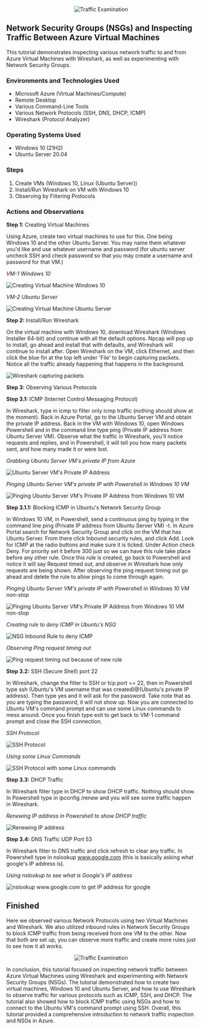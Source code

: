<p align="center">
<img src="https://i.imgur.com/Ua7udoS.png" alt="Traffic Examination"/>
</p>

## Network Security Groups (NSGs) and Inspecting Traffic Between Azure Virtual Machines

This tutorial demonstrates inspecting various network traffic to and from Azure Virtual Machines with Wireshark, as well as experimenting with Network Security Groups.

### Environments and Technologies Used

- Microsoft Azure (Virtual Machines/Compute)
- Remote Desktop
- Various Command-Line Tools
- Various Network Protocols (SSH, DNS, DHCP, ICMP)
- Wireshark (Protocol Analyzer)

### Operating Systems Used

- Windows 10 (21H2)
- Ubuntu Server 20.04

### Steps

1. Create VMs (Windows 10, Linux (Ubuntu Server))
2. Install/Run Wireshark on VM with Windows 10
3. Observing by Filtering Protocols

### Actions and Observations

**Step 1:** Creating Virtual Machines

Using Azure, create two virtual machines to use for this. One being Windows 10 and the other Ubuntu Server. You may name them whatever you'd like and use whatever username and password (for ubuntu server uncheck SSH and check password so that you may create a username and password for that VM.)

*VM-1 Windows 10*

![Creating Virtual Machine Windows 10](https://i.imgur.com/TC2WeYr.jpg)

*VM-2 Ubuntu Server*

![Creating Virtual Machine Ubuntu Server](https://i.imgur.com/z8L3NWy.jpg)

**Step 2:** Install/Run Wireshark

On the virtual machine with Windows 10, download Wireshark (Windows Installer 64-bit) and continue with all the default options. Npcap will pop up to install, go ahead and install that with defaults, and Wireshark will continue to install after. Open Wireshark on the VM, click Ethernet, and then click the blue fin at the top left under 'File' to begin capturing packets. Notice all the traffic already happening that happens in the background.

![Wireshark capturing packets](https://i.imgur.com/hRYo3PE.jpg)

**Step 3:** Observing Various Protocols

**Step 3.1:** ICMP (Internet Control Messaging Protocol)

In Wireshark, type in icmp to filter only icmp traffic (nothing should show at the moment). Back in Azure Portal, go to the Ubuntu Server VM and obtain the private IP address. Back in the VM with Windows 10, open Windows Powershell and in the command line type ping (Private IP address from Ubuntu Server VM). Observe what the traffic in Wireshark, you'll notice requests and replies, and in Powershell, it will tell you how many packets sent, and how many made it or were lost.

*Grabbing Ubuntu Server VM's private IP from Azure*

![Ubuntu Server VM's Private IP Address](https://i.imgur.com/YxeS3EG.jpg)

*Pinging Ubuntu Server VM's private IP with Powershell in Windows 10 VM*

![Pinging Ubuntu Server VM's Private IP Address from Windows 10 VM](https://i.imgur.com/WaTEtVt.jpg)

**Step 3.1.1:** Blocking ICMP in Ubuntu's Network Security Group

In Windows 10 VM, in Powershell, send a continuous ping by typing in the command line ping (Private IP address from Ubuntu Server VM) -t. In Azure Portal search for Network Security Group and click on the VM that has Ubuntu Server. From there click Inbound security rules, and click Add. Look for ICMP at the radio buttons and make sure it is ticked. Under Action check Deny. For priority set it before 300 just so we can have this rule take place before any other rule. Once this rule is created, go back to Powershell and notice it will say Request timed out, and observe in Wireshark how only requests are being shown. After observing the ping request timing out go ahead and delete the rule to allow pings to come through again.

*Pinging Ubuntu Server VM's private IP with Powershell in Windows 10 VM non-stop*

![Pinging Ubuntu Server VM's Private IP Address from Windows 10 VM non-stop](https://i.imgur.com/likADaX.jpg)

*Creating rule to deny ICMP in Ubuntu's NSG*

![NSG Inbound Rule to deny ICMP](https://i.imgur.com/lfxfsvu.jpg)

*Observing Ping request timing out*

![Ping request timing out because of new rule](https://i.imgur.com/46cwHyk.jpg)

**Step 3.2:** SSH (Secure Shell) port 22

In Wireshark, change the filter to SSH or tcp.port == 22, then in Powershell type ssh (Ubuntu's VM username that was created)@(Ubuntu's private IP address). Then type yes and it will ask for the password. Take note that as you are typing the password, it will not show up. Now you are connected to Ubuntu VM's command prompt and can use some Linux commands to mess around. Once you finish type exit to get back to VM-1 command prompt and close the SSH connection.

*SSH Protocol*

![SSH Protocol](https://i.imgur.com/OsrUIjq.jpg)

*Using some Linux Commands*

![SSH Protocol with some Linux commands](https://i.imgur.com/VGwpgXv.jpg)

**Step 3.3:** DHCP Traffic

In Wireshark filter type in DHCP to show DHCP traffic. Nothing should show. In Powershell type in ipconfig /renew and you will see some traffic happen in Wireshark.

*Renewing IP address in Powershell to show DHCP traffic*

![Renewing IP address](https://i.imgur.com/5AMAZDf.jpg)

**Step 3.4:** DNS Traffic UDP Port 53

In Wireshark filter to DNS traffic and click refresh to clear any traffic. In Powershell type in nslookup www.google.com (this is basically asking what google's IP address is).

*Using nslookup to see what is Google's IP address*

![nslookup www.google.com to get IP address for google](https://i.imgur.com/OL4TPR7.jpg)

## Finished

Here we observed various Network Protocols using two Virtual Machines and Wireshark. We also utilized inbound rules in Network Security Groups to block ICMP traffic from being received from one VM to the other. Now that both are set up, you can observe more traffic and create more rules just to see how it all works.

<p align="center">
<img src="https://i.imgur.com/Ua7udoS.png" alt="Traffic Examination"/>
</p>

<p>
In conclusion, this tutorial focused on inspecting network traffic between Azure Virtual Machines using Wireshark and experimenting with Network Security Groups (NSGs). The tutorial demonstrated how to create two virtual machines, Windows 10 and Ubuntu Server, and how to use Wireshark to observe traffic for various protocols such as ICMP, SSH, and DHCP. The tutorial also showed how to block ICMP traffic using NSGs and how to connect to the Ubuntu VM's command prompt using SSH. Overall, this tutorial provided a comprehensive introduction to network traffic inspection and NSGs in Azure.
<p/>
